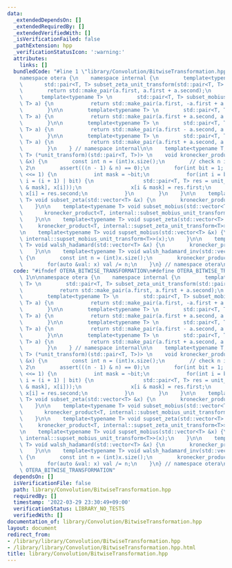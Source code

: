 ```yaml
---
data:
  _extendedDependsOn: []
  _extendedRequiredBy: []
  _extendedVerifiedWith: []
  _isVerificationFailed: false
  _pathExtension: hpp
  _verificationStatusIcon: ':warning:'
  attributes:
    links: []
  bundledCode: "#line 1 \"library/Convolution/BitwiseTransformation.hpp\"\n\n\n\n\
    namespace otera {\n    namespace internal {\n        template<typename T> \n \
    \       std::pair<T, T> subset_zeta_unit_transform(std::pair<T, T> a) {\n    \
    \        return std::make_pair(a.first, a.first + a.second);\n        }\n\n  \
    \      template<typename T> \n        std::pair<T, T> subset_mobius_unit_transform(std::pair<T,\
    \ T> a) {\n            return std::make_pair(a.first, -a.first + a.second);\n\
    \        }\n\n        template<typename T> \n        std::pair<T, T> supset_zeta_unit_transform(std::pair<T,\
    \ T> a) {\n            return std::make_pair(a.first + a.second, a.second);\n\
    \        }\n\n        template<typename T> \n        std::pair<T, T> supset_mobius_unit_transform(std::pair<T,\
    \ T> a) {\n            return std::make_pair(a.first - a.second, a.second);\n\
    \        }\n\n        template<typename T> \n        std::pair<T, T> walsh_hadamard_unit_transform(std::pair<T,\
    \ T> a) {\n            return std::make_pair(a.first + a.second, a.first - a.second);\n\
    \        }\n    } // namespace internal\n\n    template<typename T, std::pair<T,\
    \ T> (*unit_transform)(std::pair<T, T>)> \n    void kronecker_product(std::vector<T>\
    \ &x) {\n        const int n = (int)x.size();\n        // check n is power of\
    \ 2\n        assert(((n - 1) & n) == 0);\n        for(int bit = 1; bit < n; bit\
    \ <<= 1) {\n            int mask = ~bit;\n            for(int i = bit; i < n;\
    \ i = (i + 1) | bit) {\n                std::pair<T, T> res = unit_transform(std::make_pair(x[i\
    \ & mask], x[i]));\n                x[i & mask] = res.first;\n               \
    \ x[i] = res.second;\n            }\n        }\n    }\n\n    template<typename\
    \ T> void subset_zeta(std::vector<T> &x) {\n        kronecker_product<T, internal::subset_zeta_unit_transform<T>>(x);\n\
    \    }\n\n    template<typename T> void subset_mobius(std::vector<T> &x) {\n \
    \       kronecker_product<T, internal::subset_mobius_unit_transform<T>>(x);\n\
    \    }\n\n    template<typename T> void supset_zeta(std::vector<T> &x) {\n   \
    \     kronecker_product<T, internal::supset_zeta_unit_transform<T>>(x);\n    }\n\
    \n    template<typename T> void supset_mobius(std::vector<T> &x) {\n        kronecker_product<T,\
    \ internal::supset_mobius_unit_transform<T>>(x);\n    }\n\n    template<typename\
    \ T> void walsh_hadamard(std::vector<T> &x) {\n        kronecker_product<T, internal::walsh_hadamard_unit_transform<T>>(x);\n\
    \    }\n\n    template<typename T> void walsh_hadamard_inv(std::vector<T> &x)\
    \ {\n        const int n = (int)x.size();\n        kronecker_product<T, internal::walsh_hadamard_unit_transform<T>>(x);\n\
    \        for(auto &val: x) val /= n;\n    }\n} // namespace otera\n\n\n"
  code: "#ifndef OTERA_BITWISE_TRANSFORMATION\n#define OTERA_BITWISE_TRANSFORMATION\
    \ 1\n\nnamespace otera {\n    namespace internal {\n        template<typename\
    \ T> \n        std::pair<T, T> subset_zeta_unit_transform(std::pair<T, T> a) {\n\
    \            return std::make_pair(a.first, a.first + a.second);\n        }\n\n\
    \        template<typename T> \n        std::pair<T, T> subset_mobius_unit_transform(std::pair<T,\
    \ T> a) {\n            return std::make_pair(a.first, -a.first + a.second);\n\
    \        }\n\n        template<typename T> \n        std::pair<T, T> supset_zeta_unit_transform(std::pair<T,\
    \ T> a) {\n            return std::make_pair(a.first + a.second, a.second);\n\
    \        }\n\n        template<typename T> \n        std::pair<T, T> supset_mobius_unit_transform(std::pair<T,\
    \ T> a) {\n            return std::make_pair(a.first - a.second, a.second);\n\
    \        }\n\n        template<typename T> \n        std::pair<T, T> walsh_hadamard_unit_transform(std::pair<T,\
    \ T> a) {\n            return std::make_pair(a.first + a.second, a.first - a.second);\n\
    \        }\n    } // namespace internal\n\n    template<typename T, std::pair<T,\
    \ T> (*unit_transform)(std::pair<T, T>)> \n    void kronecker_product(std::vector<T>\
    \ &x) {\n        const int n = (int)x.size();\n        // check n is power of\
    \ 2\n        assert(((n - 1) & n) == 0);\n        for(int bit = 1; bit < n; bit\
    \ <<= 1) {\n            int mask = ~bit;\n            for(int i = bit; i < n;\
    \ i = (i + 1) | bit) {\n                std::pair<T, T> res = unit_transform(std::make_pair(x[i\
    \ & mask], x[i]));\n                x[i & mask] = res.first;\n               \
    \ x[i] = res.second;\n            }\n        }\n    }\n\n    template<typename\
    \ T> void subset_zeta(std::vector<T> &x) {\n        kronecker_product<T, internal::subset_zeta_unit_transform<T>>(x);\n\
    \    }\n\n    template<typename T> void subset_mobius(std::vector<T> &x) {\n \
    \       kronecker_product<T, internal::subset_mobius_unit_transform<T>>(x);\n\
    \    }\n\n    template<typename T> void supset_zeta(std::vector<T> &x) {\n   \
    \     kronecker_product<T, internal::supset_zeta_unit_transform<T>>(x);\n    }\n\
    \n    template<typename T> void supset_mobius(std::vector<T> &x) {\n        kronecker_product<T,\
    \ internal::supset_mobius_unit_transform<T>>(x);\n    }\n\n    template<typename\
    \ T> void walsh_hadamard(std::vector<T> &x) {\n        kronecker_product<T, internal::walsh_hadamard_unit_transform<T>>(x);\n\
    \    }\n\n    template<typename T> void walsh_hadamard_inv(std::vector<T> &x)\
    \ {\n        const int n = (int)x.size();\n        kronecker_product<T, internal::walsh_hadamard_unit_transform<T>>(x);\n\
    \        for(auto &val: x) val /= n;\n    }\n} // namespace otera\n\n#endif //\
    \ OTERA_BITWISE_TRANSFORMATION"
  dependsOn: []
  isVerificationFile: false
  path: library/Convolution/BitwiseTransformation.hpp
  requiredBy: []
  timestamp: '2022-03-29 23:30:49+09:00'
  verificationStatus: LIBRARY_NO_TESTS
  verifiedWith: []
documentation_of: library/Convolution/BitwiseTransformation.hpp
layout: document
redirect_from:
- /library/library/Convolution/BitwiseTransformation.hpp
- /library/library/Convolution/BitwiseTransformation.hpp.html
title: library/Convolution/BitwiseTransformation.hpp
---
```

